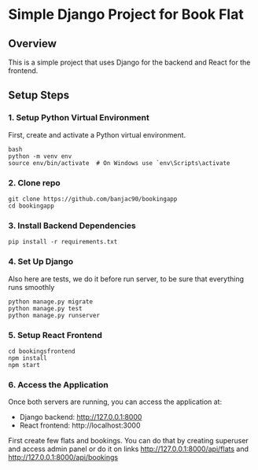# Simple Django Project for Book Flat

## Overview
This is a simple project that uses Django for the backend and React for the frontend.

## Setup Steps

### 1. Setup Python Virtual Environment
First, create and activate a Python virtual environment. 

```
bash
python -m venv env
source env/bin/activate  # On Windows use `env\Scripts\activate
```
### 2. Clone repo
```
git clone https://github.com/banjac90/bookingapp
cd bookingapp
```
### 3. Install Backend Dependencies
```
pip install -r requirements.txt
```
### 4. Set Up Django
Also here are tests, we do it before run server, to be sure that everything runs smoothly
```
python manage.py migrate
python manage.py test
python manage.py runserver
```
### 5. Setup React Frontend
```
cd bookingsfrontend
npm install
npm start
```
### 6. Access the Application
Once both servers are running, you can access the application at:
- Django backend: http://127.0.0.1:8000
- React frontend: http://localhost:3000
  
First create few flats and bookings.
You can do that by creating superuser and access admin panel or do it on links http://127.0.0.1:8000/api/flats and http://127.0.0.1:8000/api/bookings


